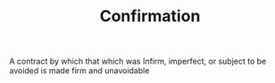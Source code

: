 ---
title: Confirmation
letter: C
permalink: "/definitions/bld-confirmation.html"
body: A contract by which that which was Infirm, imperfect, or subject to be avoided
  is made firm and unavoidable
published_at: '2018-07-07'
source: Black's Law Dictionary 2nd Ed (1910)
layout: post
---